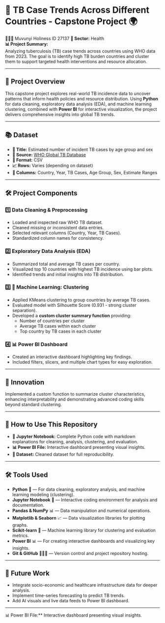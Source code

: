 # 🦠 TB Case Trends Across Different Countries - Capstone Project 🌍

👩🏾‍💻  Muvunyi Holiness ID 27137
**🏥 Sector:** Health  
**📊 Project Summary:**  
Analyzing tuberculosis (TB) case trends across countries using WHO data from 2023. The goal is to identify high TB burden countries and cluster them to support targeted health interventions and resource allocation.  

---

## 🔬 Project Overview

This capstone project explores real-world TB incidence data to uncover patterns that inform health policies and resource distribution. Using **Python** for data cleaning, exploratory data analysis (EDA), and machine learning clustering, combined with **Power BI** for interactive visualization, the project delivers comprehensive insights into global TB trends.

---

## 📚 Dataset

- **📂 Title:** Estimated number of incident TB cases by age group and sex  
- **🔗 Source:** [WHO Global TB Database](https://data.who.int/dashboards/tuberculosis?m49=004)  
- **📄 Format:** CSV  
- **📈 Rows:** Varies (depending on dataset)  
- **🧾 Columns:** Country, Year, TB Cases, Age Group, Sex, Estimate Ranges

---

## 🛠️ Project Components

### 1️⃣ Data Cleaning & Preprocessing

- Loaded and inspected raw WHO TB dataset.  
- Cleaned missing or inconsistent data entries.  
- Selected relevant columns (Country, Year, TB Cases).  
- Standardized column names for consistency.

### 2️⃣ Exploratory Data Analysis (EDA)

- Summarized total and average TB cases per country.  
- Visualized top 10 countries with highest TB incidence using bar plots.  
- Identified trends and initial insights into TB distribution.

### 3️⃣ 🤖 Machine Learning: Clustering

- Applied KMeans clustering to group countries by average TB cases.  
- Evaluated model with Silhouette Score (0.931 - strong cluster separation).  
- Developed a **custom cluster summary function** providing:  
  - Number of countries per cluster  
  - Average TB cases within each cluster  
  - Top country by TB cases in each cluster  

### 4️⃣ 📊 Power BI Dashboard

- Created an interactive dashboard highlighting key findings.  
- Included filters, slicers, and multiple chart types for easy exploration.

---

## 🚀 Innovation

Implemented a custom function to summarize cluster characteristics, enhancing interpretability and demonstrating advanced coding skills beyond standard clustering.

---

## 📁 How to Use This Repository

- **📓 Jupyter Notebook:** Complete Python code with markdown explanations for cleaning, analysis, clustering, and evaluation.  
- **📊 Power BI File:** Interactive dashboard presenting visual insights.  
- **📂 Dataset:** Cleaned dataset for full reproducibility.

---
## 🛠️ Tools Used

- **Python** 🐍 — For data cleaning, exploratory analysis, and machine learning modeling (clustering).  
- **Jupyter Notebook** 📓 — Interactive coding environment for analysis and documentation.  
- **Pandas & NumPy** 📊 — Data manipulation and numerical operations.  
- **Matplotlib & Seaborn** 📈 — Data visualization libraries for plotting graphs.  
- **Scikit-learn** 🤖 — Machine learning library for clustering and evaluation metrics.  
- **Power BI** 📊 — For creating interactive dashboards and visualizing key insights.  
- **Git & GitHub** 🧑🏽‍💻 — Version control and project repository hosting.

---
## 🔮 Future Work

- Integrate socio-economic and healthcare infrastructure data for deeper analysis.  
- Implement time-series forecasting to predict TB trends.  
- Add AI visuals and live data feeds to Power BI dashboard.

---
📊 Power BI File:** Interactive dashboard presenting visual insights. 




